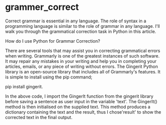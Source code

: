 # grammer_correct

Correct grammar is essential in any language. The role of syntax in a programming language is similar to the role of grammar in any language. I'll walk you through the grammatical correction task in Python in this article.

How do I use Python for Grammar Correction?

There are several tools that may assist you in correcting grammatical errors when writing. Grammarly is one of the greatest instances of such software. It may repair any mistakes in your writing and help you in completing your articles, emails, or any piece of writing without errors.
The Gingerit Python library is an open-source library that includes all of Grammarly's features. It is simple to install using the pip command;

pip install gingerit. 


In the above code, I import the GingerIt function from the gingerit library before saving a sentence as user input in the variable 'text'.
The GingerIt() method is then initialised on the supplied text. This method produces a dictionary containing the text and the result, thus I chose'result' to show the corrected text in the final output.

